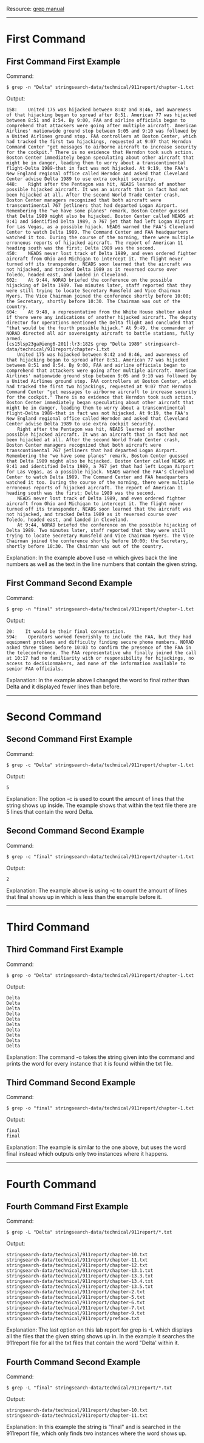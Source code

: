 Resource: [grep manual]([https://man7.org/linux/man-pages/man1/grep.1.html])

---
# First Command

## First Command First Example

Command:
```
$ grep -n "Delta" stringsearch-data/technical/911report/chapter-1.txt
```

Output:
```
158:    United 175 was hijacked between 8:42 and 8:46, and awareness of that hijacking began to spread after 8:51. American 77 was hijacked between 8:51 and 8:54. By 9:00, FAA and airline officials began to comprehend that attackers were going after multiple aircraft. American Airlines' nationwide ground stop between 9:05 and 9:10 was followed by a United Airlines ground stop. FAA controllers at Boston Center, which had tracked the first two hijackings, requested at 9:07 that Herndon Command Center "get messages to airborne aircraft to increase security for the cockpit." There is no evidence that Herndon took such action. Boston Center immediately began speculating about other aircraft that might be in danger, leading them to worry about a transcontinental flight-Delta 1989-that in fact was not hijacked. At 9:19, the FAA's New England regional office called Herndon and asked that Cleveland Center advise Delta 1989 to use extra cockpit security.
448:    Right after the Pentagon was hit, NEADS learned of another possible hijacked aircraft. It was an aircraft that in fact had not been hijacked at all. After the second World Trade Center crash, Boston Center managers recognized that both aircraft were transcontinental 767 jetliners that had departed Logan Airport. Remembering the "we have some planes" remark, Boston Center guessed that Delta 1989 might also be hijacked. Boston Center called NEADS at 9:41 and identified Delta 1989, a 767 jet that had left Logan Airport for Las Vegas, as a possible hijack. NEADS warned the FAA's Cleveland Center to watch Delta 1989. The Command Center and FAA headquarters watched it too. During the course of the morning, there were multiple erroneous reports of hijacked aircraft. The report of American 11 heading south was the first; Delta 1989 was the second.
450:    NEADS never lost track of Delta 1989, and even ordered fighter aircraft from Ohio and Michigan to intercept it. The flight never turned off its transponder. NEADS soon learned that the aircraft was not hijacked, and tracked Delta 1989 as it reversed course over Toledo, headed east, and landed in Cleveland.
602:    At 9:44, NORAD briefed the conference on the possible hijacking of Delta 1989. Two minutes later, staff reported that they were still trying to locate Secretary Rumsfeld and Vice Chairman Myers. The Vice Chairman joined the conference shortly before 10:00; the Secretary, shortly before 10:30. The Chairman was out of the country.
604:    At 9:48, a representative from the White House shelter asked if there were any indications of another hijacked aircraft. The deputy director for operations mentioned the Delta flight and concluded that "that would be the fourth possible hijack." At 9:49, the commander of NORAD directed all air sovereignty aircraft to battle stations, fully armed.
[cs15lsp23ga@ieng6-201]:lr3:182$ grep "Delta 1989" stringsearch-data/technical/911report/chapter-1.txt
    United 175 was hijacked between 8:42 and 8:46, and awareness of that hijacking began to spread after 8:51. American 77 was hijacked between 8:51 and 8:54. By 9:00, FAA and airline officials began to comprehend that attackers were going after multiple aircraft. American Airlines' nationwide ground stop between 9:05 and 9:10 was followed by a United Airlines ground stop. FAA controllers at Boston Center, which had tracked the first two hijackings, requested at 9:07 that Herndon Command Center "get messages to airborne aircraft to increase security for the cockpit." There is no evidence that Herndon took such action. Boston Center immediately began speculating about other aircraft that might be in danger, leading them to worry about a transcontinental flight-Delta 1989-that in fact was not hijacked. At 9:19, the FAA's New England regional office called Herndon and asked that Cleveland Center advise Delta 1989 to use extra cockpit security.
    Right after the Pentagon was hit, NEADS learned of another possible hijacked aircraft. It was an aircraft that in fact had not been hijacked at all. After the second World Trade Center crash, Boston Center managers recognized that both aircraft were transcontinental 767 jetliners that had departed Logan Airport. Remembering the "we have some planes" remark, Boston Center guessed that Delta 1989 might also be hijacked. Boston Center called NEADS at 9:41 and identified Delta 1989, a 767 jet that had left Logan Airport for Las Vegas, as a possible hijack. NEADS warned the FAA's Cleveland Center to watch Delta 1989. The Command Center and FAA headquarters watched it too. During the course of the morning, there were multiple erroneous reports of hijacked aircraft. The report of American 11 heading south was the first; Delta 1989 was the second.
    NEADS never lost track of Delta 1989, and even ordered fighter aircraft from Ohio and Michigan to intercept it. The flight never turned off its transponder. NEADS soon learned that the aircraft was not hijacked, and tracked Delta 1989 as it reversed course over Toledo, headed east, and landed in Cleveland.
    At 9:44, NORAD briefed the conference on the possible hijacking of Delta 1989. Two minutes later, staff reported that they were still trying to locate Secretary Rumsfeld and Vice Chairman Myers. The Vice Chairman joined the conference shortly before 10:00; the Secretary, shortly before 10:30. The Chairman was out of the country.
```

Explanation: In the example above I use -n which gives back the line numbers as well as the text in the line numbers that contain the given string.

## First Command Second Example

Command:
```
$ grep -n "final" stringsearch-data/technical/911report/chapter-1.txt
```

Output:
```
20:    It would be their final conversation.
594:    Operators worked feverishly to include the FAA, but they had equipment problems and difficulty finding secure phone numbers. NORAD asked three times before 10:03 to confirm the presence of the FAA in the teleconference. The FAA representative who finally joined the call at 10:17 had no familiarity with or responsibility for hijackings, no access to decisionmakers, and none of the information available to senior FAA officials.
```

Explanation: In the example above I changed the word to final rather than Delta and it displayed fewer lines than before.

---
# Second Command

## Second Command First Example

Command:
```
$ grep -c "Delta" stringsearch-data/technical/911report/chapter-1.txt
```

Output:
```
5
```

Explanation: The option -c is used to count the amount of lines that the string shows up inside. The example shows that within the text file there are 5 lines that contain the word Delta.

## Second Command Second Example

Command:
```
$ grep -c "final" stringsearch-data/technical/911report/chapter-1.txt
```

Output:
```
2
```

Explanation: The example above is using -c to count the amount of lines that final shows up in which is less than the example before it.

---
# Third Command

## Third Command First Example

Command:
```
$ grep -o "Delta" stringsearch-data/technical/911report/chapter-1.txt
```

Output:
```
Delta
Delta
Delta
Delta
Delta
Delta
Delta
Delta
Delta
Delta
```

Explanation: The command -o takes the string given into the command and prints the word for every instance that it is found within the txt file.

## Third Command Second Example

Command:
```
$ grep -o "final" stringsearch-data/technical/911report/chapter-1.txt
```

Output:
```
final
final
```

Explanation: The example is similar to the one above, but uses the word final instead which outputs only two instances where it happens.

---
# Fourth Command

## Fourth Command First Example

Command:
```
$ grep -L "Delta" stringsearch-data/technical/911report/*.txt
```

Output:
```
stringsearch-data/technical/911report/chapter-10.txt
stringsearch-data/technical/911report/chapter-11.txt
stringsearch-data/technical/911report/chapter-12.txt
stringsearch-data/technical/911report/chapter-13.1.txt
stringsearch-data/technical/911report/chapter-13.3.txt
stringsearch-data/technical/911report/chapter-13.4.txt
stringsearch-data/technical/911report/chapter-13.5.txt
stringsearch-data/technical/911report/chapter-2.txt
stringsearch-data/technical/911report/chapter-5.txt
stringsearch-data/technical/911report/chapter-6.txt
stringsearch-data/technical/911report/chapter-7.txt
stringsearch-data/technical/911report/chapter-9.txt
stringsearch-data/technical/911report/preface.txt
```

Explanation: The last option on this lab report for grep is -L which displays all the files that the given string shows up in. In the example it searches the 911report file for all the txt files that contain the word "Delta' within it.

## Fourth Command Second Example

Command:
```
$ grep -L "final" stringsearch-data/technical/911report/*.txt
```

Output:
```
stringsearch-data/technical/911report/chapter-10.txt
stringsearch-data/technical/911report/chapter-11.txt
```

Explanation: In this example the string is "final" and is searched in the 911report file, which only finds two instances where the word shows up.
